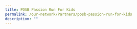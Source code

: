```yaml
---
title: POSB Passion Run For Kids
permalink: /our-network/Partners/posb-passion-run-for-kids
description: ""
---
```


